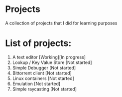 # Projects
A collection of projects that I did for learning purposes

# List of projects:
1. A text editor [Working][In progress]
2. Lookup / Key Value Store [Not started]
3. Simple Debugger [Not started]
7. Bittorrent client [Not started]
4. Linux containers  [Not started]
5. Emulation [Not started]
6. Simple raycasting [Not started]

